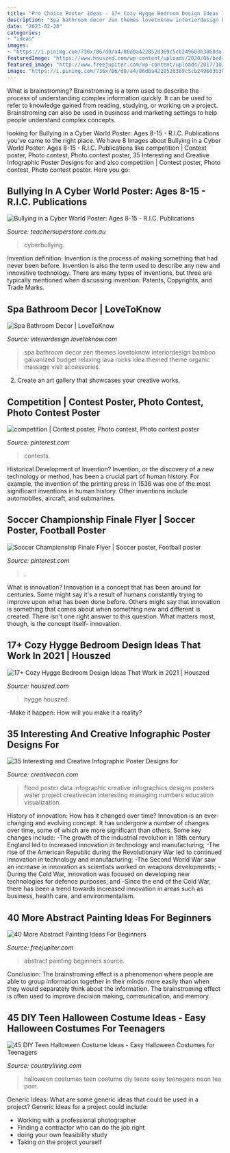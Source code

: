```yaml
---
title: "Pro Choice Poster Ideas - 17+ Cozy Hygge Bedroom Design Ideas That Work In 2021"
description: "Spa bathroom decor zen themes lovetoknow interiordesign bamboo galvanized budget relaxing lava rocks idea themed theme organic massage visit accessories"
date: "2023-02-20"
categories:
- "ideas"
images:
- "https://i.pinimg.com/736x/86/d0/a4/86d0a422852d369c5cb249603b3868da.jpg"
featuredImage: "https://www.houszed.com/wp-content/uploads/2020/06/bedroom-designs-hygge.jpg"
featured_image: "http://www.freejupiter.com/wp-content/uploads/2017/10/Abstract-Painting-Ideas-For-Beginners-16-1.jpg"
image: "https://i.pinimg.com/736x/86/d0/a4/86d0a422852d369c5cb249603b3868da.jpg"
---
```



What is brainstroming?
Brainstroming is a term used to describe the process of understanding complex information quickly. It can be used to refer to knowledge gained from reading, studying, or working on a project. Brainstroming can also be used in business and marketing settings to help people understand complex concepts.

	

		
looking for Bullying in a Cyber World Poster: Ages 8-15 - R.I.C. Publications you've came to the right place. We have 8 Images about Bullying in a Cyber World Poster: Ages 8-15 - R.I.C. Publications like competition | Contest poster, Photo contest, Photo contest poster, 35 Interesting and Creative Infographic Poster Designs for and also competition | Contest poster, Photo contest, Photo contest poster. Here you go:
		
    
## Bullying In A Cyber World Poster: Ages 8-15 - R.I.C. Publications

<img loading=lazy src="http://www.teachersuperstore.com.au/assets/full/RIC-P7086.jpg" onerror="this.onerror=null;this.src='https://tse3.mm.bing.net/th?id=OIP.-OqblqR-F1qYmZpc-1093QHaKb&amp;pid=15.1';" alt="Bullying in a Cyber World Poster: Ages 8-15 - R.I.C. Publications">

_Source: teachersuperstore.com.au_

>cyberbullying. 

	

Invention definition:
Invention is the process of making something that had never been before. Invention is also the term used to describe any new and innovative technology. There are many types of inventions, but three are typically mentioned when discussing invention: Patents, Copyrights, and Trade Marks.

    
## Spa Bathroom Decor | LoveToKnow

<img loading=lazy src="https://cf.ltkcdn.net/interiordesign/images/std/160935-300x400-spaobjects.jpg" onerror="this.onerror=null;this.src='https://tse2.mm.bing.net/th?id=OIP._zROwXYibUmgYmc3tdJ_0gAAAA&amp;pid=15.1';" alt="Spa Bathroom Decor | LoveToKnow">

_Source: interiordesign.lovetoknow.com_

>spa bathroom decor zen themes lovetoknow interiordesign bamboo galvanized budget relaxing lava rocks idea themed theme organic massage visit accessories. 

	

2. Create an art gallery that showcases your creative works.

    
## Competition | Contest Poster, Photo Contest, Photo Contest Poster

<img loading=lazy src="https://i.pinimg.com/736x/66/63/eb/6663eb31e423a0817e9c54ae4d047baf.jpg" onerror="this.onerror=null;this.src='https://tse4.mm.bing.net/th?id=OIP.BZikmXpAYumx2MuuAGI7-wHaIc&amp;pid=15.1';" alt="competition | Contest poster, Photo contest, Photo contest poster">

_Source: pinterest.com_

>contests. 

	

Historical Development of Invention?
Invention, or the discovery of a new technology or method, has been a crucial part of human history. For example, the invention of the printing press in 1536 was one of the most significant inventions in human history. Other inventions include automobiles, aircraft, and submarines.

    
## Soccer Championship Finale Flyer | Soccer Poster, Football Poster

<img loading=lazy src="https://i.pinimg.com/736x/86/d0/a4/86d0a422852d369c5cb249603b3868da.jpg" onerror="this.onerror=null;this.src='https://tse1.mm.bing.net/th?id=OIP.LyiRi-yBli54MOMJqlMZAgHaK4&amp;pid=15.1';" alt="Soccer Championship Finale Flyer | Soccer poster, Football poster">

_Source: pinterest.com_

>. 

	

What is innovation?
Innovation is a concept that has been around for centuries. Some might say it's a result of humans constantly trying to improve upon what has been done before. Others might say that innovation is something that comes about when something new and different is created. There isn't one right answer to this question. What matters most, though, is the concept itself- innovation.

    
## 17+ Cozy Hygge Bedroom Design Ideas That Work In 2021 | Houszed

<img loading=lazy src="https://www.houszed.com/wp-content/uploads/2020/06/bedroom-designs-hygge.jpg" onerror="this.onerror=null;this.src='https://tse2.mm.bing.net/th?id=OIP.m9CKAzrqe_W-S9eiti0x4QHaJQ&amp;pid=15.1';" alt="17+ Cozy Hygge Bedroom Design Ideas That Work in 2021 | Houszed">

_Source: houszed.com_

>hygge houszed. 

	

-Make it happen: How will you make it a reality?

    
## 35 Interesting And Creative Infographic Poster Designs For

<img loading=lazy src="http://creativecan.com/wp-content/uploads/2012/04/the-flood-of-big-data3_thumb.jpg" onerror="this.onerror=null;this.src='https://tse3.mm.bing.net/th?id=OIP.IApJ8Mfu9kvIAekcj1r9iAHaO-&amp;pid=15.1';" alt="35 Interesting and Creative Infographic Poster Designs for">

_Source: creativecan.com_

>flood poster data infographic creative infographics designs posters water project creativecan interesting managing numbers education visualization. 

	

History of innovation: How has it changed over time?
Innovation is an ever-changing and evolving concept. It has undergone a number of changes over time, some of which are more significant than others. 
Some key changes include: 
-The growth of the industrial revolution in 18th century England led to increased innovation in technology and manufacturing; 
-The rise of the American Republic during the Revolutionary War led to continued innovation in technology and manufacturing; 
-The Second World War saw an increase in innovation as scientists worked on weapons developments; 
-During the Cold War, innovation was focused on developing new technologies for defence purposes; and 
-Since the end of the Cold War, there has been a trend towards increased innovation in areas such as business, health care, and environmentalism.

    
## 40 More Abstract Painting Ideas For Beginners

<img loading=lazy src="http://www.freejupiter.com/wp-content/uploads/2017/10/Abstract-Painting-Ideas-For-Beginners-16-1.jpg" onerror="this.onerror=null;this.src='https://tse3.mm.bing.net/th?id=OIP.Zui5vxtiInF2iVWdPx7XuQHaKc&amp;pid=15.1';" alt="40 More Abstract Painting Ideas For Beginners">

_Source: freejupiter.com_

>abstract painting beginners source. 

	

Conclusion:
The brainstroming effect is a phenomenon where people are able to group information together in their minds more easily than when they would separately think about the information. The brainstroming effect is often used to improve decision making, communication, and memory.

    
## 45 DIY Teen Halloween Costume Ideas - Easy Halloween Costumes For Teenagers

<img loading=lazy src="https://hips.hearstapps.com/hmg-prod.s3.amazonaws.com/images/halloween-costume-ideas-teens-pom-pom-1562962458.jpg?crop=0.836xw:1.00xh;0.164xw,0&amp;resize=480:*" onerror="this.onerror=null;this.src='https://tse2.mm.bing.net/th?id=OIP.vNXC7pzO8EzvjJToiR-adAHaLF&amp;pid=15.1';" alt="45 DIY Teen Halloween Costume Ideas - Easy Halloween Costumes for Teenagers">

_Source: countryliving.com_

>halloween costumes teen costume diy teens easy teenagers neon tea pom. 

	

Generic Ideas: What are some generic ideas that could be used in a project?
Generic ideas for a project could include: 
- Working with a professional photographer 
- Finding a contractor who can do the job right 
- doing your own feasibility study 
- Taking on the project yourself

